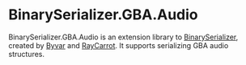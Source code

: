 # BinarySerializer.GBA.Audio
BinarySerializer.GBA.Audio is an extension library to [BinarySerializer](https://github.com/RayCarrot/BinarySerializer), created by [Byvar](https://github.com/byvar) and [RayCarrot](https://github.com/RayCarrot). It supports serializing GBA audio structures.